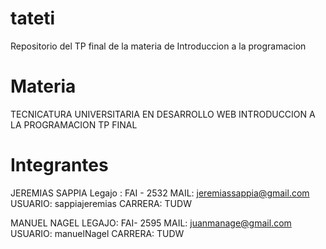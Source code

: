 # tateti
Repositorio del TP final de la materia de Introduccion a la programacion 

# Materia 

TECNICATURA UNIVERSITARIA EN DESARROLLO WEB
INTRODUCCION A LA PROGRAMACION
TP FINAL

# Integrantes

JEREMIAS SAPPIA 
Legajo : FAI - 2532
MAIL: jeremiassappia@gmail.com
USUARIO: sappiajeremias
CARRERA: TUDW

MANUEL NAGEL
LEGAJO: FAI- 2595
MAIL: juanmanage@gmail.com
USUARIO: manuelNagel
CARRERA: TUDW